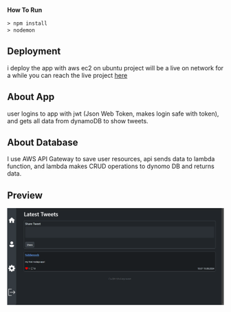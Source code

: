 
**How To Run**

    > npm install
    > nodemon

## Deployment
i deploy the app with aws ec2 on ubuntu
project will be a live on network for a while
you can reach the live project [here](100.25.199.108)

## About App

user logins to app with jwt (Json Web Token, makes login safe with token), and gets all data from dynamoDB to show tweets.

## About Database

I use AWS API Gateway to save user resources, api sends data to lambda function, and lambda makes CRUD operations to dynomo DB and returns data.
## Preview
![preview photo](https://raw.githubusercontent.com/HiddeNoob/clone-social-media/master/preview.png?token=GHSAT0AAAAAACUEJTZXK2GTORSA2M2GWN6IZV5YCMQ)
